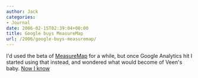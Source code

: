 ```yaml
---
author: Jack
categories:
- Journal
date: 2006-02-15T02:39:04+00:00
title: Google buys MeasureMap
url: /2006/google-buys-measuremap/
---
```


I'd used the beta of [MeasureMap](<http://www.measuremap.com>) for a while, but once Google Analytics hit I started using that instead, and wondered what would become of Veen's baby. [Now I know](<http://googleblog.blogspot.com/2006/02/here-comes-measure-map.html>)